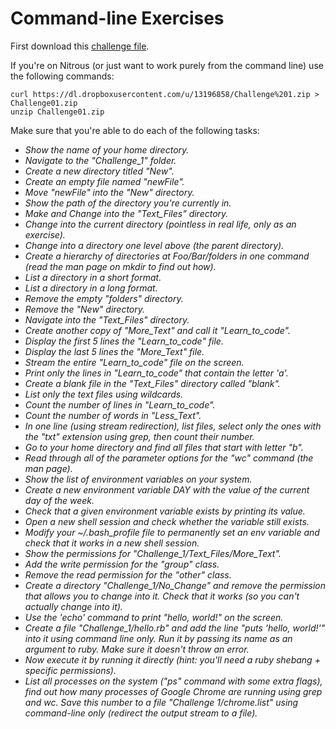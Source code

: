 # Command-line Exercises

First download this [challenge file](https://dl.dropboxusercontent.com/u/13196858/Challenge%201.zip).

If you're on Nitrous (or just want to work purely from the command line) use the following commands:

```
curl https://dl.dropboxusercontent.com/u/13196858/Challenge%201.zip > Challenge01.zip
unzip Challenge01.zip
```

Make sure that you're able to do each of the following tasks:

- *Show the name of your home directory.*
- *Navigate to the "Challenge_1" folder.*
- *Create a new directory titled "New".*
- *Create an empty file named "newFile".*
- *Move "newFile" into the "New" directory.*
- *Show the path of the directory you're currently in.*
- *Make and Change into the "Text_Files" directory.*
- *Change into the current directory (pointless in real life, only as an exercise).*
- *Change into a directory one level above (the parent directory).*
- *Create a hierarchy of directories at Foo/Bar/folders in one command (read the man page on mkdir to find out how).*
- *List a directory in a short format.*
- *List a directory in a long format.*
- *Remove the empty "folders" directory.*
- *Remove the "New" directory.*
- *Navigate into the "Text_Files" directory.*
- *Create another copy of "More_Text" and call it "Learn_to_code".*
- *Display the first 5 lines the "Learn_to_code" file.*
- *Display the last 5 lines the "More_Text" file.*
- *Stream the entire "Learn_to_code" file on the screen.*
- *Print only the lines in "Learn_to_code" that contain the letter 'a'.*
- *Create a blank file in the "Text_Files" directory called "blank".*
- *List only the text files using wildcards.*
- *Count the number of lines in "Learn_to_code".*
- *Count the number of words in "Less_Text".*
- *In one line (using stream redirection), list files, select only the ones with the "txt" extension using grep, then count their number.*
- *Go to your home directory and find all files that start with letter "b".*
- *Read through all of the parameter options for the "wc" command (the man page).*
- *Show the list of environment variables on your system.*
- *Create a new environment variable DAY with the value of the current day of the week.*
- *Check that a given environment variable exists by printing its value.*
- *Open a new shell session and check whether the variable still exists.*
- *Modify your ~/.bash_profile file to permanently set an env variable and check that it works in a new shell session.*
- *Show the permissions for "Challenge_1/Text_Files/More_Text".*
- *Add the write permission for the "group" class.*
- *Remove the read permission for the "other" class.*
- *Create a directory "Challenge_1/No_Change" and remove the permission that allows you to change into it. Check that it works (so you can't actually change into it).*
- *Use the 'echo' command to print "hello, world!" on the screen.*
- *Create a file "Challenge_1/hello.rb" and add the line "puts 'hello, world!'" into it using command line only. Run it by passing its name as an argument to ruby. Make sure it doesn't throw an error.*
- *Now execute it by running it directly (hint: you'll need a ruby shebang + specific permissions).*
- *List all processes on the system ("ps" command with some extra flags), find out how many processes of Google Chrome are running using grep and wc. Save this number to a file "Challenge 1/chrome.list" using command-line only (redirect the output stream to a file).*


